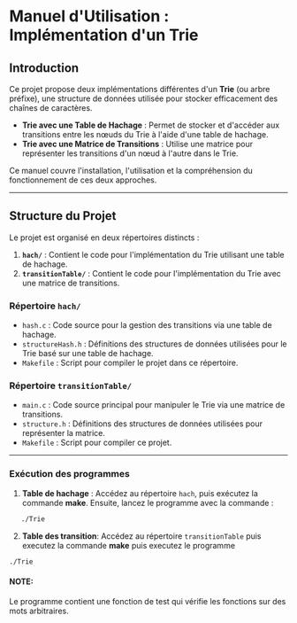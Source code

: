 # Manuel d'Utilisation : Implémentation d'un Trie




## Introduction

Ce projet propose deux implémentations différentes d'un **Trie** (ou arbre préfixe), une structure de données utilisée pour stocker efficacement des chaînes de caractères.

- **Trie avec une Table de Hachage** : Permet de stocker et d'accéder aux transitions entre les nœuds du Trie à l'aide d'une table de hachage.
- **Trie avec une Matrice de Transitions** : Utilise une matrice pour représenter les transitions d'un nœud à l'autre dans le Trie.

Ce manuel couvre l'installation, l'utilisation et la compréhension du fonctionnement de ces deux approches.

---

## Structure du Projet

Le projet est organisé en deux répertoires distincts :

1. **`hach/`** : Contient le code pour l'implémentation du Trie utilisant une table de hachage.
2. **`transitionTable/`** : Contient le code pour l'implémentation du Trie avec une matrice de transitions.

### Répertoire `hach/`
- `hash.c` : Code source pour la gestion des transitions via une table de hachage.
- `structureHash.h` : Définitions des structures de données utilisées pour le Trie basé sur une table de hachage.
- `Makefile` : Script pour compiler le projet dans ce répertoire.

### Répertoire `transitionTable/`
- `main.c` : Code source principal pour manipuler le Trie via une matrice de transitions.
- `structure.h` : Définitions des structures de données utilisées pour représenter la matrice.
- `Makefile` : Script pour compiler ce projet.

---

### Exécution des programmes

1. **Table de hachage** : Accédez au répertoire `hach`, puis exécutez la commande **make**. Ensuite, lancez le programme avec la commande :
```bash
   ./Trie
```
2. **Table des transition**: Accédez au répertoire `transitionTable` puis executez la commande **make** puis executez le programme  
```bash
./Trie
```

#### NOTE: 
Le programme contient une fonction de test qui vérifie les fonctions sur des mots arbitraires.




